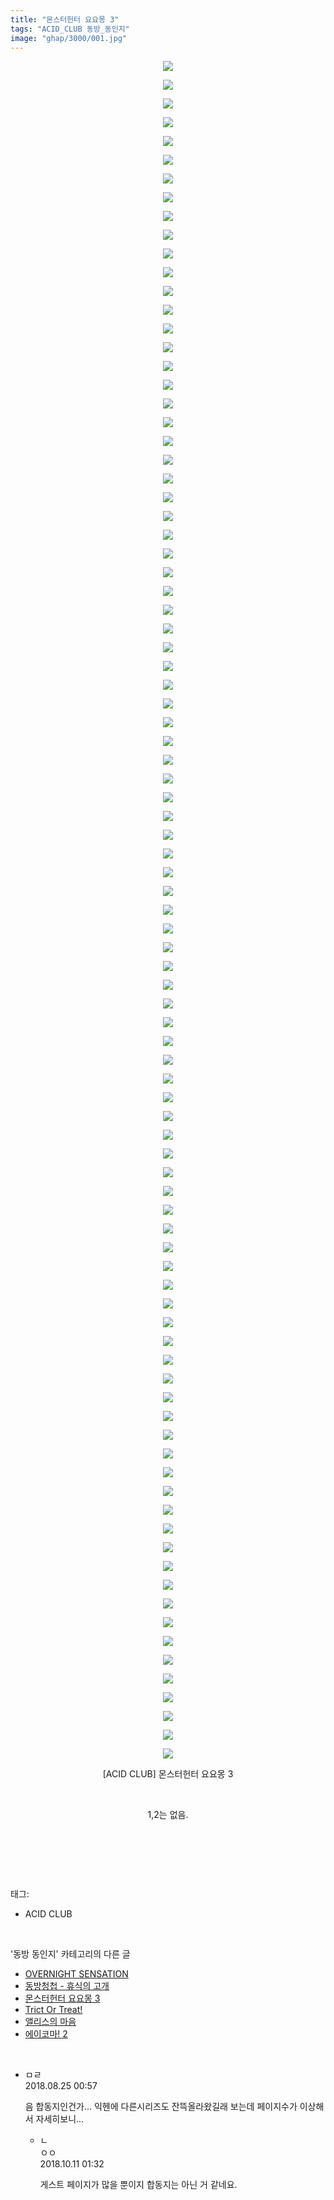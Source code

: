 ```yaml
---
title: "몬스터헌터 요요몽 3"
tags: "ACID_CLUB 동방_동인지"
image: "ghap/3000/001.jpg"
---
```

<div class="article">
<p style="text-align: center; clear: none; float: none;"><img src="{{ site.nasurl }}/ghap/3000/001.jpg"/></p>
<p style="text-align: center; clear: none; float: none;"><img src="{{ site.nasurl }}/ghap/3000/002.jpg"/></p>
<p style="text-align: center; clear: none; float: none;"><img src="{{ site.nasurl }}/ghap/3000/003.jpg"/></p>
<p style="text-align: center; clear: none; float: none;"><img src="{{ site.nasurl }}/ghap/3000/004.jpg"/></p>
<p style="text-align: center; clear: none; float: none;"><img src="{{ site.nasurl }}/ghap/3000/005.jpg"/></p>
<p style="text-align: center; clear: none; float: none;"><img src="{{ site.nasurl }}/ghap/3000/006.jpg"/></p>
<p style="text-align: center; clear: none; float: none;"><img src="{{ site.nasurl }}/ghap/3000/007.jpg"/></p>
<p style="text-align: center; clear: none; float: none;"><img src="{{ site.nasurl }}/ghap/3000/008.jpg"/></p>
<p style="text-align: center; clear: none; float: none;"><img src="{{ site.nasurl }}/ghap/3000/009.jpg"/></p>
<p style="text-align: center; clear: none; float: none;"><img src="{{ site.nasurl }}/ghap/3000/010.jpg"/></p>
<p style="text-align: center; clear: none; float: none;"><img src="{{ site.nasurl }}/ghap/3000/011.jpg"/></p>
<p style="text-align: center; clear: none; float: none;"><img src="{{ site.nasurl }}/ghap/3000/012.jpg"/></p>
<p style="text-align: center; clear: none; float: none;"><img src="{{ site.nasurl }}/ghap/3000/013.jpg"/></p>
<p style="text-align: center; clear: none; float: none;"><img src="{{ site.nasurl }}/ghap/3000/014.jpg"/></p>
<p style="text-align: center; clear: none; float: none;"><img src="{{ site.nasurl }}/ghap/3000/015.jpg"/></p>
<p style="text-align: center; clear: none; float: none;"><img src="{{ site.nasurl }}/ghap/3000/016.jpg"/></p>
<p style="text-align: center; clear: none; float: none;"><img src="{{ site.nasurl }}/ghap/3000/017.jpg"/></p>
<p style="text-align: center; clear: none; float: none;"><img src="{{ site.nasurl }}/ghap/3000/018.jpg"/></p>
<p style="text-align: center; clear: none; float: none;"><img src="{{ site.nasurl }}/ghap/3000/019.jpg"/></p>
<p style="text-align: center; clear: none; float: none;"><img src="{{ site.nasurl }}/ghap/3000/020.jpg"/></p>
<p style="text-align: center; clear: none; float: none;"><img src="{{ site.nasurl }}/ghap/3000/021.jpg"/></p>
<p style="text-align: center; clear: none; float: none;"><img src="{{ site.nasurl }}/ghap/3000/022.jpg"/></p>
<p style="text-align: center; clear: none; float: none;"><img src="{{ site.nasurl }}/ghap/3000/023.jpg"/></p>
<p style="text-align: center; clear: none; float: none;"><img src="{{ site.nasurl }}/ghap/3000/024.jpg"/></p>
<p style="text-align: center; clear: none; float: none;"><img src="{{ site.nasurl }}/ghap/3000/025.jpg"/></p>
<p style="text-align: center; clear: none; float: none;"><img src="{{ site.nasurl }}/ghap/3000/026.jpg"/></p>
<p style="text-align: center; clear: none; float: none;"><img src="{{ site.nasurl }}/ghap/3000/027.jpg"/></p>
<p style="text-align: center; clear: none; float: none;"><img src="{{ site.nasurl }}/ghap/3000/028.jpg"/></p>
<p style="text-align: center; clear: none; float: none;"><img src="{{ site.nasurl }}/ghap/3000/029.jpg"/></p>
<p style="text-align: center; clear: none; float: none;"><img src="{{ site.nasurl }}/ghap/3000/030.jpg"/></p>
<p style="text-align: center; clear: none; float: none;"><img src="{{ site.nasurl }}/ghap/3000/031.jpg"/></p>
<p style="text-align: center; clear: none; float: none;"><img src="{{ site.nasurl }}/ghap/3000/032.jpg"/></p>
<p style="text-align: center; clear: none; float: none;"><img src="{{ site.nasurl }}/ghap/3000/033.jpg"/></p>
<p style="text-align: center; clear: none; float: none;"><img src="{{ site.nasurl }}/ghap/3000/034.jpg"/></p>
<p style="text-align: center; clear: none; float: none;"><img src="{{ site.nasurl }}/ghap/3000/035.jpg"/></p>
<p style="text-align: center; clear: none; float: none;"><img src="{{ site.nasurl }}/ghap/3000/036.jpg"/></p>
<p style="text-align: center; clear: none; float: none;"><img src="{{ site.nasurl }}/ghap/3000/037.jpg"/></p>
<p style="text-align: center; clear: none; float: none;"><img src="{{ site.nasurl }}/ghap/3000/038.jpg"/></p>
<p style="text-align: center; clear: none; float: none;"><img src="{{ site.nasurl }}/ghap/3000/039.jpg"/></p>
<p style="text-align: center; clear: none; float: none;"><img src="{{ site.nasurl }}/ghap/3000/040.jpg"/></p>
<p style="text-align: center; clear: none; float: none;"><img src="{{ site.nasurl }}/ghap/3000/041.jpg"/></p>
<p style="text-align: center; clear: none; float: none;"><img src="{{ site.nasurl }}/ghap/3000/042.jpg"/></p>
<p style="text-align: center; clear: none; float: none;"><img src="{{ site.nasurl }}/ghap/3000/043.jpg"/></p>
<p style="text-align: center; clear: none; float: none;"><img src="{{ site.nasurl }}/ghap/3000/044.jpg"/></p>
<p style="text-align: center; clear: none; float: none;"><img src="{{ site.nasurl }}/ghap/3000/045.jpg"/></p>
<p style="text-align: center; clear: none; float: none;"><img src="{{ site.nasurl }}/ghap/3000/046.jpg"/></p>
<p style="text-align: center; clear: none; float: none;"><img src="{{ site.nasurl }}/ghap/3000/047.jpg"/></p>
<p style="text-align: center; clear: none; float: none;"><img src="{{ site.nasurl }}/ghap/3000/048.jpg"/></p>
<p style="text-align: center; clear: none; float: none;"><img src="{{ site.nasurl }}/ghap/3000/049.jpg"/></p>
<p style="text-align: center; clear: none; float: none;"><img src="{{ site.nasurl }}/ghap/3000/050.jpg"/></p>
<p style="text-align: center; clear: none; float: none;"><img src="{{ site.nasurl }}/ghap/3000/051.jpg"/></p>
<p style="text-align: center; clear: none; float: none;"><img src="{{ site.nasurl }}/ghap/3000/052.jpg"/></p>
<p style="text-align: center; clear: none; float: none;"><img src="{{ site.nasurl }}/ghap/3000/053.jpg"/></p>
<p style="text-align: center; clear: none; float: none;"><img src="{{ site.nasurl }}/ghap/3000/054.jpg"/></p>
<p style="text-align: center; clear: none; float: none;"><img src="{{ site.nasurl }}/ghap/3000/055.jpg"/></p>
<p style="text-align: center; clear: none; float: none;"><img src="{{ site.nasurl }}/ghap/3000/056.jpg"/></p>
<p style="text-align: center; clear: none; float: none;"><img src="{{ site.nasurl }}/ghap/3000/057.jpg"/></p>
<p style="text-align: center; clear: none; float: none;"><img src="{{ site.nasurl }}/ghap/3000/058.jpg"/></p>
<p style="text-align: center; clear: none; float: none;"><img src="{{ site.nasurl }}/ghap/3000/059.jpg"/></p>
<p style="text-align: center; clear: none; float: none;"><img src="{{ site.nasurl }}/ghap/3000/060.jpg"/></p>
<p style="text-align: center; clear: none; float: none;"><img src="{{ site.nasurl }}/ghap/3000/061.jpg"/></p>
<p style="text-align: center; clear: none; float: none;"><img src="{{ site.nasurl }}/ghap/3000/062.jpg"/></p>
<p style="text-align: center; clear: none; float: none;"><img src="{{ site.nasurl }}/ghap/3000/063.jpg"/></p>
<p style="text-align: center; clear: none; float: none;"><img src="{{ site.nasurl }}/ghap/3000/064.jpg"/></p>
<p style="text-align: center; clear: none; float: none;"><img src="{{ site.nasurl }}/ghap/3000/065.jpg"/></p>
<p style="text-align: center; clear: none; float: none;"><img src="{{ site.nasurl }}/ghap/3000/066.jpg"/></p>
<p style="text-align: center; clear: none; float: none;"><img src="{{ site.nasurl }}/ghap/3000/067.jpg"/></p>
<p style="text-align: center; clear: none; float: none;"><img src="{{ site.nasurl }}/ghap/3000/068.jpg"/></p>
<p style="text-align: center; clear: none; float: none;"><img src="{{ site.nasurl }}/ghap/3000/069.jpg"/></p>
<p style="text-align: center; clear: none; float: none;"><img src="{{ site.nasurl }}/ghap/3000/070.jpg"/></p>
<p style="text-align: center; clear: none; float: none;"><img src="{{ site.nasurl }}/ghap/3000/071.jpg"/></p>
<p style="text-align: center; clear: none; float: none;"><img src="{{ site.nasurl }}/ghap/3000/072.jpg"/></p>
<p style="text-align: center; clear: none; float: none;"><img src="{{ site.nasurl }}/ghap/3000/073.jpg"/></p>
<p style="text-align: center; clear: none; float: none;"><img src="{{ site.nasurl }}/ghap/3000/074.jpg"/></p>
<p style="text-align: center; clear: none; float: none;"><img src="{{ site.nasurl }}/ghap/3000/075.jpg"/></p>
<p style="text-align: center; clear: none; float: none;"><img src="{{ site.nasurl }}/ghap/3000/076.jpg"/></p>
<p style="text-align: center; clear: none; float: none;"><img src="{{ site.nasurl }}/ghap/3000/077.jpg"/></p>
<p style="text-align: center; clear: none; float: none;"><img src="{{ site.nasurl }}/ghap/3000/078.jpg"/></p>
<p style="text-align: center; clear: none; float: none;"><img src="{{ site.nasurl }}/ghap/3000/079.jpg"/></p>
<p style="text-align: center; clear: none; float: none;"><img src="{{ site.nasurl }}/ghap/3000/080.jpg"/></p>
<p style="text-align: center; clear: none; float: none;"><img src="{{ site.nasurl }}/ghap/3000/081.jpg"/></p>
<p style="text-align: center; clear: none; float: none;"><img src="{{ site.nasurl }}/ghap/3000/082.jpg"/></p>
<p style="text-align: center; clear: none; float: none;"><img src="{{ site.nasurl }}/ghap/3000/083.jpg"/></p>
<p style="text-align: center; clear: none; float: none;"><img src="{{ site.nasurl }}/ghap/3000/084.jpg"/></p>
<p style="text-align: center; clear: none; float: none;"><img src="{{ site.nasurl }}/ghap/3000/085.jpg"/></p>
<p style="text-align: center; clear: none; float: none;"><img src="{{ site.nasurl }}/ghap/3000/086.jpg"/></p>
<p style="text-align: center; clear: none; float: none;"><img src="{{ site.nasurl }}/ghap/3000/087.jpg"/></p>
<p style="text-align: center; clear: none; float: none;"><img src="{{ site.nasurl }}/ghap/3000/088.jpg"/></p>
<p style="text-align: center; clear: none; float: none;"><img src="{{ site.nasurl }}/ghap/3000/089.jpg"/></p>
<p style="text-align: center; clear: none; float: none;"><img src="{{ site.nasurl }}/ghap/3000/090.jpg"/></p>
<p style="text-align: center; clear: none; float: none;"><img src="{{ site.nasurl }}/ghap/3000/091.jpg"/></p>
<p style="text-align: center; clear: none; float: none;">[ACID CLUB] 몬스터헌터 요요몽 3</p>
<p style="text-align: center; clear: none; float: none;"><br/></p>
<p style="text-align: center; clear: none; float: none;">1,2는 없음.</p>
<p style="text-align: center; clear: none; float: none;"><br/></p>
<p><br/></p>
</div><br/>
<div class="tagTrail">
<p>태그: </p>
<ul>
<li>ACID CLUB</li>
</ul>
</div><br/>
<div class="another">
<p>'동방 동인지' 카테고리의 다른 글</p>
<ul>
<li><a href="/2016-12-27-ghap_3004">OVERNIGHT SENSATION</a></li>
<li><a href="/2016-12-27-ghap_3003">동방청첩 - 휴식의 고개</a></li>
<li><a href="/2016-12-25-ghap_3000">몬스터헌터 요요몽 3</a></li>
<li><a href="/2016-12-25-ghap_2999">Trict Or Treat!</a></li>
<li><a href="/2016-12-25-ghap_2998">앨리스의 마음</a></li>
<li><a href="/2016-12-25-ghap_2997">에이코마! 2</a></li>
</ul>
</div><br/>
<div class="cb_module cb_fluid">
<div class="cb_wrt cb_profile">
<div class="comment">
<ul>
<li class="cb_thumb_off" id="comment15316823">
<div class="cb_comment_area">
<div class="cb_info_area">
<div class="cb_section">
<span class="cb_nick_name">ㅁㄹ</span>
</div>
<div class="cb_section">
<span class="cb_date">2018.08.25 00:57 </span>
</div>
</div>
<div class="cb_dsc_comment">
<p class="cb_dsc">
											음 합동지인건가... 익헨에  다른시리즈도 잔뜩올라왔길래 보는데 페이지수가 이상해서 자세히보니...
										</p>
</div>
<ul>
<li class="cb_thumb_off" id="comment15351526">
<span class="cb_bu_subnode">ㄴ</span>
<div class="cb_comment_area">
<div class="cb_info_area">
<div class="cb_section">
<span class="cb_nick_name">ㅇㅇ</span>
</div>
<div class="cb_section">
<span class="cb_date">2018.10.11 01:32 </span>
</div>
</div>
<div class="cb_dsc_comment">
<p class="cb_dsc">
																게스트 페이지가 많을 뿐이지 합동지는 아닌 거 같네요.
															</p>
</div>
</div>
</li>
</ul>
</div></li>
</ul>
</div>
</div><!-- commentList close -->
</div><br/>
